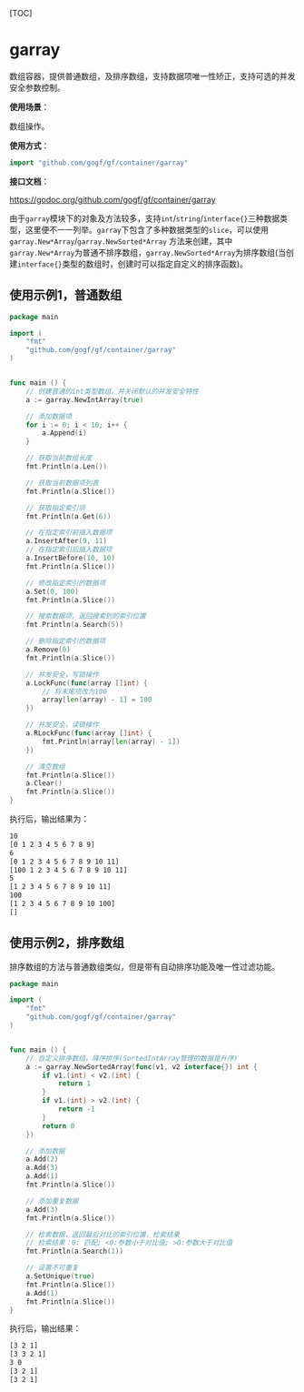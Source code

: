 [TOC]

# garray

数组容器，提供普通数组，及排序数组，支持数据项唯一性矫正，支持可选的并发安全参数控制。

**使用场景**：

数组操作。

**使用方式**：
```go
import "github.com/gogf/gf/container/garray"
```

**接口文档**：

https://godoc.org/github.com/gogf/gf/container/garray


由于`garray`模块下的对象及方法较多，支持`int`/`string`/`interface{}`三种数据类型，这里便不一一列举。`garray`下包含了多种数据类型的`slice`，可以使用 `garray.New*Array`/`garray.NewSorted*Array` 方法来创建，其中`garray.New*Array`为普通不排序数组，`garray.NewSorted*Array`为排序数组(当创建`interface{}`类型的数组时，创建时可以指定自定义的排序函数)。

## 使用示例1，普通数组
```go
package main

import (
    "fmt"
    "github.com/gogf/gf/container/garray"
)


func main () {
    // 创建普通的int类型数组，并关闭默认的并发安全特性
    a := garray.NewIntArray(true)

    // 添加数据项
    for i := 0; i < 10; i++ {
        a.Append(i)
    }

    // 获取当前数组长度
    fmt.Println(a.Len())

    // 获取当前数据项列表
    fmt.Println(a.Slice())

    // 获取指定索引项
    fmt.Println(a.Get(6))

    // 在指定索引前插入数据项
    a.InsertAfter(9, 11)
    // 在指定索引后插入数据项
    a.InsertBefore(10, 10)
    fmt.Println(a.Slice())

    // 修改指定索引的数据项
    a.Set(0, 100)
    fmt.Println(a.Slice())

    // 搜索数据项，返回搜索到的索引位置
    fmt.Println(a.Search(5))

    // 删除指定索引的数据项
    a.Remove(0)
    fmt.Println(a.Slice())

    // 并发安全，写锁操作
    a.LockFunc(func(array []int) {
        // 将末尾项改为100
        array[len(array) - 1] = 100
    })

    // 并发安全，读锁操作
    a.RLockFunc(func(array []int) {
        fmt.Println(array[len(array) - 1])
    })

    // 清空数组
    fmt.Println(a.Slice())
    a.Clear()
    fmt.Println(a.Slice())
}
```
执行后，输出结果为：
```html
10
[0 1 2 3 4 5 6 7 8 9]
6
[0 1 2 3 4 5 6 7 8 9 10 11]
[100 1 2 3 4 5 6 7 8 9 10 11]
5
[1 2 3 4 5 6 7 8 9 10 11]
100
[1 2 3 4 5 6 7 8 9 10 100]
[]
```

## 使用示例2，排序数组

排序数组的方法与普通数组类似，但是带有自动排序功能及唯一性过滤功能。

```go
package main

import (
    "fmt"
    "github.com/gogf/gf/container/garray"
)


func main () {
    // 自定义排序数组，降序排序(SortedIntArray管理的数据是升序)
    a := garray.NewSortedArray(func(v1, v2 interface{}) int {
        if v1.(int) < v2.(int) {
            return 1
        }
        if v1.(int) > v2.(int) {
            return -1
        }
        return 0
    })

    // 添加数据
    a.Add(2)
    a.Add(3)
    a.Add(1)
    fmt.Println(a.Slice())

    // 添加重复数据
    a.Add(3)
    fmt.Println(a.Slice())

    // 检索数据，返回最后对比的索引位置，检索结果
    // 检索结果：0: 匹配; <0:参数小于对比值; >0:参数大于对比值
    fmt.Println(a.Search(1))

    // 设置不可重复
    a.SetUnique(true)
    fmt.Println(a.Slice())
    a.Add(1)
    fmt.Println(a.Slice())
}
```
执行后，输出结果：
```html
[3 2 1]
[3 3 2 1]
3 0
[3 2 1]
[3 2 1]
```